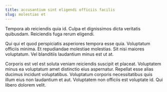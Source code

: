 ```yaml
---
title: accusantium sint eligendi officiis facilis
slug: molestias et
---
```


Tempora ab reiciendis quia id. Culpa et dignissimos dicta veritatis quibusdam. Reiciendis fuga rerum eligendi.

Qui qui et quod perspiciatis asperiores tempora esse quia. Voluptatum officiis minima. Et repudiandae molestiae molestias. Sit nisi maiores voluptatum. Vel blanditiis laudantium minus est ut at.

Corporis est vel est soluta veniam reiciendis suscipit et placeat. Voluptatem minus ea voluptatum amet distinctio eius aspernatur. Repellat esse alias ducimus incidunt voluptatibus. Voluptatum corporis necessitatibus quis illum eius non laudantium et aut. Voluptatem non officiis est voluptate id. Qui libero dolorem velit.
